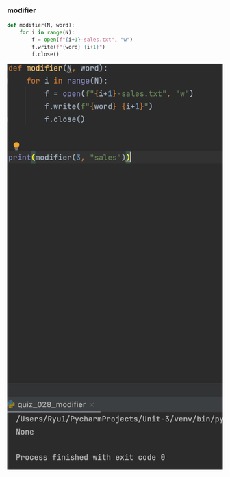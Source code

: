 ### modifier

```.py
def modifier(N, word):
    for i in range(N):
        f = open(f"{i+1}-sales.txt", "w")
        f.write(f"{word} {i+1}")
        f.close()
```

![](image.quiz_028.png)
